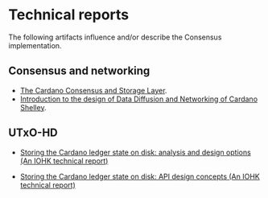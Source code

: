 # Technical reports

The following artifacts influence and/or describe the Consensus implementation.

## Consensus and networking

<!-- xrefcheck: ignore link -->
* [The Cardano Consensus and Storage Layer](/pdfs/report.pdf).
* [Introduction to the design of Data Diffusion and Networking of Cardano Shelley][network-report].

## UTxO-HD

<!-- xrefcheck: ignore link -->
* [Storing the Cardano ledger state on disk: analysis and design options (An IOHK technical report)](/pdfs/utxo-db.pdf)
<!-- xrefcheck: ignore link -->
* [Storing the Cardano ledger state on disk: API design concepts (An IOHK technical report)](/pdfs/utxo-db-api.pdf)


<!-- Links -->
[network-report]: https://ouroboros-network.cardano.intersectmbo.org/pdfs/network-design/
